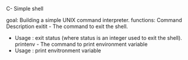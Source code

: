 C- Simple shell

goal: Building a simple UNIX command interpreter.
functions:
Command	Description
exitit	- The command to exit the shell.
- Usage : exit status (where status is an integer used to exit the shell).
printenv - The command to print  environment variable
- Usage : print envitronment variable

